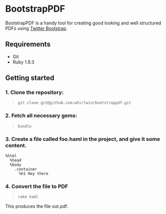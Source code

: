 # BootstrapPDF

BootstrapPDF is a handy tool for creating good looking and well structured PDFs
using [Twitter Bootstrap](http://twitter.github.com/bootstrap/).


## Requirements

- Git
- Ruby 1.9.3


## Getting started

### 1. Clone the repository:
>     git clone git@github.com:whirlwin/bootstrappdf.git

### 2. Fetch all necessary gems:
>     bundle

### 3. Create a file called foo.haml in the project, and give it some content.
    %html
      %head
      %body
        .container
          %h1 Hey there

### 4. Convert the file to PDF
>     rake haml

This produces the file out.pdf.
